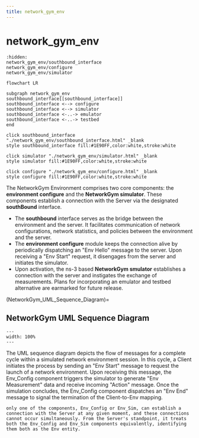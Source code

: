 ```yaml
---
title: network_gym_env
---
```


# network_gym_env

```{toctree}
:hidden:
network_gym_env/southbound_interface
network_gym_env/configure
network_gym_env/simulator

```

```{mermaid}
flowchart LR

subgraph network_gym_env
southbound_interface[[southbound_interface]]
southbound_interface <--> configure
southbound_interface <--> simulator
southbound_interface <-..-> emulator
southbound_interface <-..-> testbed
end

click southbound_interface "./network_gym_env/southbound_interface.html" _blank
style southbound_interface fill:#1E90FF,color:white,stroke:white

click simulator "./network_gym_env/simulator.html" _blank
style simulator fill:#1E90FF,color:white,stroke:white

click configure "./network_gym_env/configure.html" _blank
style configure fill:#1E90FF,color:white,stroke:white

```
The NetworkGym Environment comprises two core components: the **environment configure** and the **NetworkGym simulator**. These components establish a connection with the Server via the designated **southBound** interface.

- The **southbound** interface serves as the bridge between the environment and the server. It facilitates communication of network configurations, network statistics, and policies between the environment and the server.
- The **environment configure** module keeps the connection alive by periodically dispatching an "Env Hello" message to the server. Upon receiving a "Env Start" request, it disengages from the server and initiates the simulator.
- Upon activation, the ns-3 based **NetworkGym smulator** establishes a connection with the server and instigates the exchange of measurements. Plans for incorporating an emulator and testbed alternative are earmarked for future release.

(NetworkGym_UML_Sequence_Diagram)=
## NetworkGym UML Sequence Diagram

```{figure} network_gym_uml.png
---
width: 100%
---
```

The UML sequence diagram depicts the flow of messages for a complete cycle within a simulated network environment session. In this cycle, a Client initiates the process by sending an "Env Start" message to request the launch of a network environment. Upon receiving this message, the Env_Config component triggers the simulator to generate "Env Measurement" data and receive incoming "Action" message. Once the simulation concludes, the Env_Config component dispatches an "Env End" message to signal the termination of the Client-to-Env mapping. 

```{important}
only one of the components, Env_Config or Env_Sim, can establish a connection with the Server at any given moment, and these connections cannot occur simultaneously. From the Server's standpoint, it treats both the Env_Config and Env_Sim components equivalently, identifying them both as the Env entity.
```